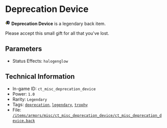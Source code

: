 # Deprecation Device

<img src="https://raw.githubusercontent.com/Ceterai/Enternia/main/items/armors/misc/ct_misc_deprecation_device/icon.png" alt="Deprecation Device icon" loading="lazy" height="16px" width="auto" /> **Deprecation Device** is a legendary back item.

Please accept this small gift for all that you've lost.

## Parameters

- Status Effects: `halogenglow`

## Technical Information

- In-game ID: `ct_misc_deprecation_device`
- Power: `1.0`
- Rarity: `Legendary`
- Tags: [`deprecation`](https://ceterai.github.io/MyEnternia/Wiki/Tags/Deprecation), [`legendary`](https://ceterai.github.io/MyEnternia/Wiki/Tags/Legendary), [`trophy`](https://ceterai.github.io/MyEnternia/Wiki/Tags/Trophy)
- File: [`/items/armors/misc/ct_misc_deprecation_device/ct_misc_deprecation_device.back`](https://github.com/Ceterai/Enternia/blob/main/items/armors/misc/ct_misc_deprecation_device/ct_misc_deprecation_device.back)
